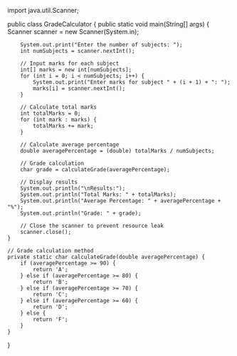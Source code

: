 import java.util.Scanner;

public class GradeCalculator {
    public static void main(String[] args) {
        Scanner scanner = new Scanner(System.in);

        System.out.print("Enter the number of subjects: ");
        int numSubjects = scanner.nextInt();

        // Input marks for each subject
        int[] marks = new int[numSubjects];
        for (int i = 0; i < numSubjects; i++) {
            System.out.print("Enter marks for subject " + (i + 1) + ": ");
            marks[i] = scanner.nextInt();
        }

        // Calculate total marks
        int totalMarks = 0;
        for (int mark : marks) {
            totalMarks += mark;
        }

        // Calculate average percentage
        double averagePercentage = (double) totalMarks / numSubjects;

        // Grade calculation
        char grade = calculateGrade(averagePercentage);

        // Display results
        System.out.println("\nResults:");
        System.out.println("Total Marks: " + totalMarks);
        System.out.println("Average Percentage: " + averagePercentage + "%");
        System.out.println("Grade: " + grade);

        // Close the scanner to prevent resource leak
        scanner.close();
    }

    // Grade calculation method
    private static char calculateGrade(double averagePercentage) {
        if (averagePercentage >= 90) {
            return 'A';
        } else if (averagePercentage >= 80) {
            return 'B';
        } else if (averagePercentage >= 70) {
            return 'C';
        } else if (averagePercentage >= 60) {
            return 'D';
        } else {
            return 'F';
        }
    }
}
